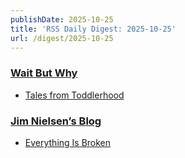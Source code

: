 ```yaml
---
publishDate: 2025-10-25
title: 'RSS Daily Digest: 2025-10-25'
url: /digest/2025-10-25
---
```


### [Wait But Why](https://waitbutwhy.com/)

  * [Tales from Toddlerhood](https://waitbutwhy.com/2025/10/toddler.html)
  
### [Jim Nielsen’s Blog](https://blog.jim-nielsen.com/)

  * [Everything Is Broken](https://blog.jim-nielsen.com/2025/everything-is-broken/)
  
